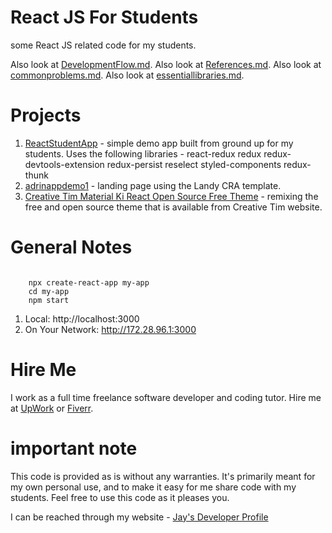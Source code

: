 # React JS For Students

some React JS related code for my students.

Also look at [DevelopmentFlow.md](DevelopmentFlow.md).
Also look at [References.md](References.md).
Also look at [commonproblems.md](commonproblems.md).
Also look at [essentiallibraries.md](essentiallibraries.md).

# Projects

1. [ReactStudentApp](reactstudentappmar182022) - simple demo app built from ground up for my students. Uses the following libraries - react-redux redux redux-devtools-extension redux-persist reselect styled-components redux-thunk
1. [adrinappdemo1](adrinappdemo1) - landing page using the Landy CRA template.
1. [Creative Tim Material Ki React Open Source Free Theme](material-kit-react) - remixing the free and open source theme that is available from Creative Tim website.

# General Notes

```

    npx create-react-app my-app
    cd my-app
    npm start

```

1. Local: http://localhost:3000
1. On Your Network: http://172.28.96.1:3000

# Hire Me

I work as a full time freelance software developer and coding tutor. Hire me at [UpWork](https://www.upwork.com/fl/vijayasimhabr) or [Fiverr](https://www.fiverr.com/jay_codeguy).

# important note

This code is provided as is without any warranties. It's primarily meant for my own personal use, and to make it easy for me share code with my students. Feel free to use this code as it pleases you.

I can be reached through my website - [Jay's Developer Profile](https://jay-study-nildana.github.io/developerprofile)
